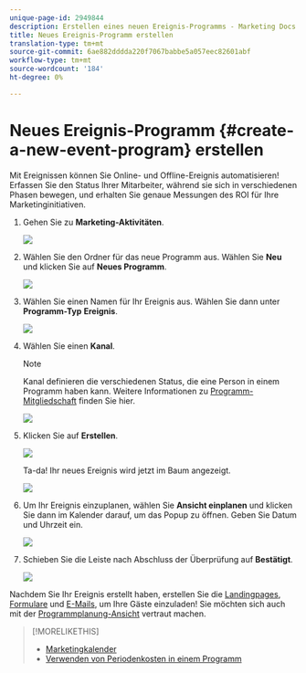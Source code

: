```yaml
---
unique-page-id: 2949844
description: Erstellen eines neuen Ereignis-Programms - Marketing Docs - Produktdokumentation
title: Neues Ereignis-Programm erstellen
translation-type: tm+mt
source-git-commit: 6ae882dddda220f7067babbe5a057eec82601abf
workflow-type: tm+mt
source-wordcount: '184'
ht-degree: 0%

---
```



# Neues Ereignis-Programm {#create-a-new-event-program} erstellen

Mit Ereignissen können Sie Online- und Offline-Ereignis automatisieren! Erfassen Sie den Status Ihrer Mitarbeiter, während sie sich in verschiedenen Phasen bewegen, und erhalten Sie genaue Messungen des ROI für Ihre Marketinginitiativen.

1. Gehen Sie zu **Marketing-Aktivitäten**.

   ![](assets/ma.png)

1. Wählen Sie den Ordner für das neue Programm aus. Wählen Sie **Neu** und klicken Sie auf **Neues Programm**.

   ![](assets/image2015-2-26-14-3a24-3a30.png)

1. Wählen Sie einen Namen für Ihr Ereignis aus. Wählen Sie dann unter **Programm-Typ** **Ereignis**.

   ![](assets/image2015-2-26-14-3a26-3a6.png)

1. Wählen Sie einen **Kanal**.

   >[!NOTE]
   >
   >Kanal definieren die verschiedenen Status, die eine Person in einem Programm haben kann. Weitere Informationen zu [Programm-Mitgliedschaft](/help/marketo/product-docs/core-marketo-concepts/programs/creating-programs/understanding-program-membership.md) finden Sie hier.

   ![](assets/image2015-2-26-14-3a29-3a3.png)

1. Klicken Sie auf **Erstellen**.

   ![](assets/image2015-2-26-14-3a33-3a17.png)

   Ta-da! Ihr neues Ereignis wird jetzt im Baum angezeigt.

   ![](assets/image2015-2-26-14-3a34-3a33.png)

1. Um Ihr Ereignis einzuplanen, wählen Sie **Ansicht einplanen** und klicken Sie dann im Kalender darauf, um das Popup zu öffnen. Geben Sie Datum und Uhrzeit ein.

   ![](assets/image2016-3-25-14-3a17-3a33.png)

1. Schieben Sie die Leiste nach Abschluss der Überprüfung auf **Bestätigt**.

   ![](assets/image2016-3-25-14-3a18-3a13.png)

Nachdem Sie Ihr Ereignis erstellt haben, erstellen Sie die [Landingpages](/help/marketo/product-docs/demand-generation/landing-pages/free-form-landing-pages/create-a-free-form-landing-page.md), [Formulare](/help/marketo/product-docs/demand-generation/forms/creating-a-form/create-a-form.md) und [E-Mails](/help/marketo/product-docs/email-marketing/email-programs/creating-an-email-program/create-an-email-program.md), um Ihre Gäste einzuladen! Sie möchten sich auch mit der [Programmplanung-Ansicht](https://docs.marketo.com/display/docs/program+schedule+view) vertraut machen.

>[!MORELIKETHIS]
>
>* [Marketingkalender](/help/marketo/product-docs/core-marketo-concepts/marketing-calendar/understanding-the-calendar/navigating-the-marketing-calendar.md)
>* [Verwenden von Periodenkosten in einem Programm](/help/marketo/product-docs/core-marketo-concepts/programs/working-with-programs/using-period-costs-in-a-program.md)

